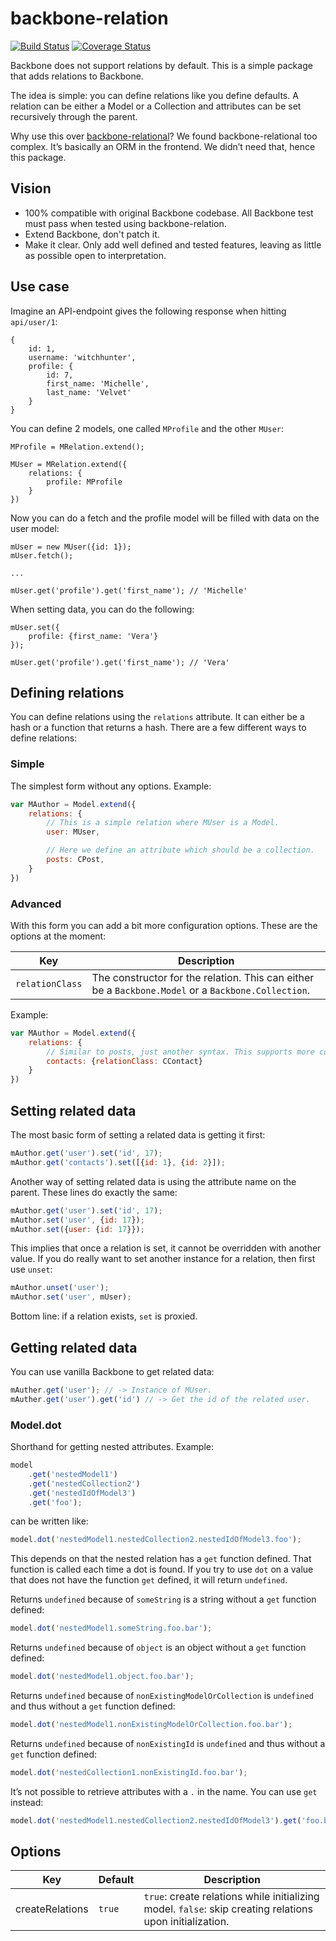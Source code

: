 # backbone-relation

[![Build Status](https://travis-ci.org/CodeYellowBV/backbone-relation.svg?branch=master)](https://travis-ci.org/CodeYellowBV/backbone-relation)
[![Coverage Status](https://coveralls.io/repos/github/CodeYellowBV/backbone-relation/badge.svg?branch=master)](https://coveralls.io/github/CodeYellowBV/backbone-relation?branch=master)

Backbone does not support relations by default. This is a simple package that adds relations to Backbone.

The idea is simple: you can define relations like you define defaults. A relation can be either a Model or a Collection and attributes can be set recursively through the parent.

Why use this over [backbone-relational](http://backbonerelational.org/)?
We found backbone-relational too complex. Itʼs basically an ORM in the frontend. We didnʼt need that, hence this package.

## Vision

- 100% compatible with original Backbone codebase. All Backbone test must pass when tested using backbone-relation.
- Extend Backbone, don't patch it.
- Make it clear. Only add well defined and tested features, leaving as little as possible open to interpretation.

## Use case

Imagine an API-endpoint gives the following response when hitting `api/user/1`:

```
{
    id: 1,
    username: 'witchhunter',
    profile: {
        id: 7,
        first_name: 'Michelle',
        last_name: 'Velvet'
    }
}
```

You can define 2 models, one called `MProfile` and the other `MUser`:

```
MProfile = MRelation.extend();

MUser = MRelation.extend({
    relations: {
        profile: MProfile
    }
})
```

Now you can do a fetch and the profile model will be filled with data on the user model:

```
mUser = new MUser({id: 1});
mUser.fetch();

... 

mUser.get('profile').get('first_name'); // 'Michelle'
```

When setting data, you can do the following:

```
mUser.set({
    profile: {first_name: 'Vera'}
});

mUser.get('profile').get('first_name'); // 'Vera'
```

## Defining relations

You can define relations using the `relations` attribute. It can either be a hash or a function that returns a hash. There are a few different ways to define relations:

### Simple

The simplest form without any options. Example:

```js
var MAuthor = Model.extend({
    relations: {
        // This is a simple relation where MUser is a Model.
        user: MUser,

        // Here we define an attribute which should be a collection.
        posts: CPost,
    }
})
```

### Advanced

With this form you can add a bit more configuration options. These are the options at the moment:

| Key | Description |
| --- | ----------- |
| `relationClass` | The constructor for the relation. This can either be a `Backbone.Model` or a `Backbone.Collection`.

Example:

```js
var MAuthor = Model.extend({
    relations: {
        // Similar to posts, just another syntax. This supports more complex configuration options.
        contacts: {relationClass: CContact}
    }
})
```

## Setting related data

The most basic form of setting a related data is getting it first:

```js
mAuthor.get('user').set('id', 17);
mAuthor.get('contacts').set([{id: 1}, {id: 2}]);
```

Another way of setting related data is using the attribute name on the parent. These lines do exactly the same:

```js
mAuthor.get('user').set('id', 17);
mAuthor.set('user', {id: 17});
mAuthor.set({user: {id: 17}});
```

This implies that once a relation is set, it cannot be overridden with another value. If you do really want to set another instance for a relation, then first use `unset`:

```js
mAuthor.unset('user');
mAuthor.set('user', mUser);
```

Bottom line: if a relation exists, `set` is proxied. 

## Getting related data

You can use vanilla Backbone to get related data:

```js
mAuther.get('user'); // -> Instance of MUser.
mAuther.get('user').get('id') // -> Get the id of the related user.
```

### Model.dot

Shorthand for getting nested attributes. Example:

```js
model
    .get('nestedModel1')
    .get('nestedCollection2')
    .get('nestedIdOfModel3')
    .get('foo');
```

can be written like:

```js
model.dot('nestedModel1.nestedCollection2.nestedIdOfModel3.foo');
```

This depends on that the nested relation has a `get` function defined. That function is called each time a dot is found. If you try to use `dot` on a value that does not have the function `get` defined, it will return `undefined`.

Returns `undefined` because of `someString` is a string without a `get` function defined:

```js
model.dot('nestedModel1.someString.foo.bar');
```

Returns `undefined` because of `object` is an object without a `get` function defined:

```js
model.dot('nestedModel1.object.foo.bar');
```

Returns `undefined` because of `nonExistingModelOrCollection` is `undefined` and thus without a `get` function defined:

```js
model.dot('nestedModel1.nonExistingModelOrCollection.foo.bar');
```

Returns `undefined` because of `nonExistingId` is `undefined` and thus without a `get` function defined:

```js
model.dot('nestedCollection1.nonExistingId.foo.bar');
```

Itʼs not possible to retrieve attributes with a `.` in the name. You can use `get` instead:

```js
model.dot('nestedModel1.nestedCollection2.nestedIdOfModel3').get('foo.bar');
```

## Options

| Key | Default | Description |
| --- | ------- | ----------- |
| createRelations | `true` |  `true`: create relations while initializing model. `false`: skip creating relations upon initialization. |

